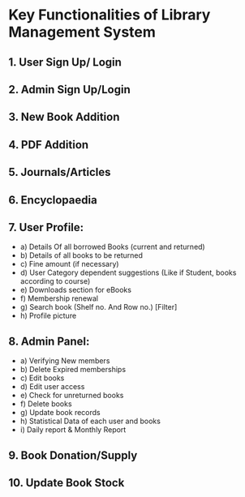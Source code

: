 # Key Functionalities of Library Management System

## 1. User Sign Up/ Login
## 2. Admin Sign Up/Login
## 3. New Book Addition
## 4. PDF Addition
## 5. Journals/Articles
## 6. Encyclopaedia
## 7. User Profile:
   - a) Details Of all borrowed Books (current and returned)
   - b) Details of all books to be returned
   - c) Fine amount (if necessary)
   - d) User Category dependent suggestions (Like if Student, books according to course)
   - e) Downloads section for eBooks
   - f) Membership renewal
   - g) Search book (Shelf no. And Row no.) [Filter]
   - h) Profile picture
## 8. Admin Panel:
   - a) Verifying New members
   - b) Delete Expired memberships
   - c) Edit books
   - d) Edit user access
   - e) Check for unreturned books
   - f) Delete books
   - g) Update book records
   - h) Statistical Data of each user and books
   - i) Daily report & Monthly Report
## 9. Book Donation/Supply
## 10. Update Book Stock
